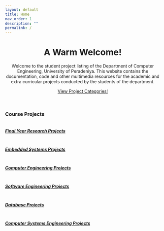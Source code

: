 ```yaml
---
layout: default
title: Home
nav_order: 1
description: ""
permalink: /
---
```


<!-- Jumbotron Header -->
<header class="jumbotron my-2">
    <h1 class="d-none display-3">A Warm Welcome!</h1>
    <p class="lead">
        Welcome to the student project listing of the Department of Computer Engineering, University of
        Peradeniya. This website contains the documentation, code and other multimedia resources for the
        academic and extra curricular projects conducted by the students of the department.
    </p>
    <a href="#" class="d-none btn btn-primary btn-lg">View Project Categories!</a>
</header>

<!-- Page Features -->

<h3 class="pt-3 pb-1">Course Projects</h3>
<div class="row text-center my-2">
    <div class="col-lg-3 col-md-6 mb-2 d-flex">
        <a class="btn" href="./4yp">
            <div class="card h-100">
                <img class="card-img-top" src="https://cepdnaclk.github.io/projects.ce.pdn.ac.lk/data/categories/4yp/thumbnail.jpg" alt="">
                <div class="card-body">
                    <h5 class="card-title">Final Year Research Projects</h5>
                </div>
            </div>
        </a>
    </div>
    <div class="col-lg-3 col-md-6 mb-2 d-flex">
        <a class="btn" href="./3yp">
            <div class="card h-100">
                <img class="card-img-top" src="https://cepdnaclk.github.io/projects.ce.pdn.ac.lk/data/categories/3yp/thumbnail.jpg" alt="">
                <div class="card-body">
                    <h5 class="card-title">Embedded Systems Projects</h5>
                </div>
            </div>
        </a>
    </div>
    <div class="col-lg-3 col-md-6 mb-2 d-flex">
        <a class="btn" href="./co227">
            <div class="card h-100">
                <img class="card-img-top" src="https://cepdnaclk.github.io/projects.ce.pdn.ac.lk/data/categories/2yp/thumbnail.jpg" alt="">
                <div class="card-body">
                    <h5 class="card-title">Computer Engineering Projects</h5>
                </div>
            </div>
        </a>
    </div>
    <div class="col-lg-3 col-md-6 mb-2 d-flex">
        <a class="btn" href="./co328">
            <div class="card h-100">
                <img class="card-img-top" src="https://cepdnaclk.github.io/projects.ce.pdn.ac.lk/data/categories/co328/thumbnail.jpg" alt="">
                <div class="card-body">
                    <h5 class="card-title">Software Engineering Projects</h5>
                </div>
            </div>
        </a>
    </div>
    <div class="col-lg-3 col-md-6 mb-2 d-flex">
        <a class="btn" href="./co226">
            <div class="card h-100">
                <img class="card-img-top" src="https://cepdnaclk.github.io/projects.ce.pdn.ac.lk/data/categories/co226/thumbnail.jpg" alt="">
                <div class="card-body">
                    <h5 class="card-title">Database Projects</h5>
                </div>
            </div>
        </a>
    </div>
    <div class="col-lg-3 col-md-6 mb-2 d-flex">
        <a class="btn" href="./co326">
            <div class="card h-100">
                <img class="card-img-top" src="https://cepdnaclk.github.io/projects.ce.pdn.ac.lk/data/categories/co326/thumbnail.jpg" alt="">
                <div class="card-body">
                    <h5 class="card-title">Computer Systems Engineering Projects</h5>
                </div>
            </div>
        </a>
    </div>
</div>

<!--
<h3 class="pt-3 pb-1">Department Projects</h3>
<div class="row text-center my-4">
    <div class="col-lg-3 col-md-6 mb-2 d-flex">
        <a class="btn" href="./swarm">
            <div class="card h-100">
                <img class="card-img-top" src="https://cepdnaclk.github.io/projects.ce.pdn.ac.lk/data/categories/swarm/thumbnail.jpg" alt="">
                <div class="card-body">
                    <h5 class="card-title">Swarm Robotics Project</h5>
                </div>
            </div>
        </a>
    </div>
</div> -->
